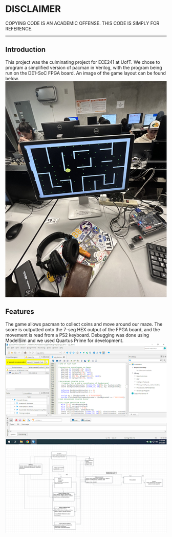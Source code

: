 # DISCLAIMER
COPYING CODE IS AN ACADEMIC OFFENSE. THIS CODE IS SIMPLY FOR REFERENCE.

---

## Introduction
This project was the culminating project for ECE241 at UofT. We chose to program a simplified version of pacman in Verilog, with the program being run on the DE1-SoC FPGA board. An image of the game layout can be found below.
![game](gameplay.png)

## Features
The game allows pacman to collect coins and move around our maze. The score is outputted onto the 7-seg HEX output of the FPGA board, and the movement is read from a PS2 keyboard. Debugging was done using ModelSim and we used Quartus Prime for development. 
![quartus](quartus.png)
![logic](blockDiagram.png)


